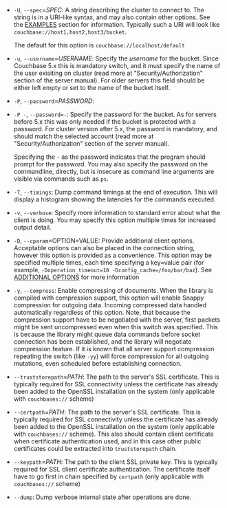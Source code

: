 * `-U`, `--spec`=_SPEC_:
  A string describing the cluster to connect to. The string is in a URI-like syntax,
  and may also contain other options. See the [EXAMPLES](#examples) section for information.
  Typically such a URI will look like `couchbase://host1,host2,host3/bucket`.

  The default for this option is `couchbase://localhost/default`

* `-u`, `--username`=_USERNAME_:
  Specify the _username_ for the bucket. Since Couchbase 5.x this is mandatory
  switch, and it must specify the name of the user exisiting on cluster (read
  more at "Security/Authorization" section of the server manual). For older servers
  this field should be either left empty or set to the name of the bucket itself.

* `-P`, `--password`=_PASSWORD_:
* `-P -`, `--password=-`:
  Specify the password for the bucket. As for servers before 5.x this was only
  needed if the bucket is protected with a password. For cluster version after 5.x,
  the password is mandatory, and should match the selected account (read more at
  "Security/Authorization" section of the server manual).

  Specifying the `-` as the password indicates that the program should prompt for the
  password. You may also specify the password on the commandline, directly,
  but is insecure as command line arguments are visible via commands such as `ps`.

* `-T`, `--timings`:
  Dump command timings at the end of execution. This will display a histogram
  showing the latencies for the commands executed.

* `-v`, `--verbose`:
  Specify more information to standard error about what the client is doing. You may
  specify this option multiple times for increased output detail.

* `-D`, `--cparam`=OPTION=VALUE:
  Provide additional client options. Acceptable options can also be placed
  in the connection string, however this option is provided as a convenience.
  This option may be specified multiple times, each time specifying a key=value
  pair (for example, `-Doperation_timeout=10 -Dconfig_cache=/foo/bar/baz`).
  See [ADDITIONAL OPTIONS](#additional-options) for more information

* `-y`, `--compress`:
  Enable compressing of documents. When the library is compiled with compression
  support, this option will enable Snappy compression for outgoing data.
  Incoming compressed data handled automatically regardless of this option.
  Note, that because the compression support have to be negotiated with the
  server, first packets might be sent uncompressed even when this switch
  was specified. This is because the library might queue data commands before
  socket connection has been established, and the library will negotiate
  compression feature. If it is known that all server support compression
  repeating the switch (like `-yy`) will force compression for all outgoing
  mutations, even scheduled before establishing connection.

* `--truststorepath`=_PATH_:
  The path to the server's SSL certificate. This is typically required for SSL
  connectivity unless the certificate has already been added to the OpenSSL
  installation on the system (only applicable with `couchbases://` scheme)

* `--certpath`=_PATH_:
  The path to the server's SSL certificate. This is typically required for SSL
  connectivity unless the certificate has already been added to the OpenSSL
  installation on the system (only applicable with `couchbases://` scheme).
  This also should contain client certificate when certificate authentication
  used, and in this case other public certificates could be extracted into
  `truststorepath` chain.

* `--keypath`=_PATH_:
  The path to the client SSL private key. This is typically required for SSL
  client certificate authentication. The certificate itself have to go first
  in chain specified by `certpath` (only applicable with `couchbases://` scheme)

* `--dump`:
  Dump verbose internal state after operations are done.
